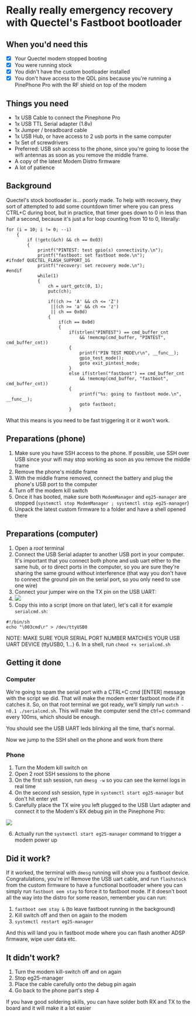 # Really really emergency recovery with Quectel's Fastboot bootloader

## When you'd need this

* [X] Your Quectel modem stopped booting
* [X] You were running stock
* [X] You didn't have the custom bootloader installed
* [X] You don't have access to the QDL pins because you're running a PinePhone Pro with the RF shield on top of the modem

## Things you need

- 1x USB Cable to connect the Pinephone Pro
- 1x USB TTL Serial adapter (1.8v)
- 1x Jumper / breadboard cable
- 1x USB Hub, or have access to 2 usb ports in the same computer
- 1x Set of screwdrivers
- Preferred: USB ssh access to the phone, since you're going to loose the wifi antennas as soon as you remove the middle frame.
- A copy of the latest Modem Distro firmware
- A lot of patience

## Background

Quectel's stock bootloader is... poorly made. To help with recovery, they sort of attempted to add some countdown timer where you can press CTRL+C during boot, but in practice, that timer goes down to 0 in less than half a second, because it's just a for loop counting from 10 to 0, literally:
```
for (i = 10; i != 0; --i)
	{
		if (!getc(&ch) && ch == 0x03)
		{
			printf("PINTEST: test gpio(s) connectivity.\n");
			printf("fastboot: set fastboot mode.\n");
#ifndef QUECTEL_FLASH_SUPPORT_1G
			printf("recovery: set recovery mode.\n");
#endif
			while(1)
			{
				ch = uart_getc(0, 1);
				putc(ch);

				if((ch >= 'A' && ch <= 'Z')
				 ||(ch >= 'a' && ch <= 'z')
				 || ch == 0x0d)
				{
					if(ch == 0x0d)
					{
						if(strlen("PINTEST") == cmd_buffer_cnt
							&& !memcmp(cmd_buffer, "PINTEST", cmd_buffer_cnt))
						{
							printf("PIN TEST MODE\r\n", __func__);
							gpio_test_mode();
							goto exit_pintest_mode;
						}
						else if(strlen("fastboot") == cmd_buffer_cnt
							&& !memcmp(cmd_buffer, "fastboot", cmd_buffer_cnt))
						{
							printf("%s: going to fastboot mode.\n", __func__);
							goto fastboot;
						}
```
What this means is you need to be fast triggering it or it won't work.


## Preparations (phone)

1. Make sure you have SSH access to the phone. If possible, use SSH over USB since your wifi may stop working as soon as you remove the middle frame
2. Remove the phone's middle frame
3. With the middle frame removed, connect the battery and plug the phone's USB port to the computer
4. Turn off the modem kill switch
5. Once it has booted, make sure both `ModemManager` and `eg25-manager` are stopped (`systemctl stop ModemManager ; systemctl stop eg25-manager`)
6. Unpack the latest custom firmware to a folder and have a shell opened there

## Preparations (computer)

1. Open a *root* terminal
2. Connect the USB Serial adapter to another USB port in your computer. It's important that you connect both phone and usb uart either to the same hub, or to direct ports in the computer, so you are sure they're sharing the same ground without interference (that way you don't have to connect the ground pin on the serial port, so you only need to use one wire)
3. Connect your jumper wire on the TX pin on the USB UART:
4. ![](https://raw.githubusercontent.com/the-modem-distro/pinephone_modem_sdk/mickledore/docs/img/USB_Uart.jpg)
5. Copy this into a script (more on that later), let's call it for example `serialcmd.sh`:

```
#!/bin/sh
echo "\003cmd\r" > /dev/ttyUSB0
```
NOTE: MAKE SURE YOUR SERIAL PORT NUMBER MATCHES YOUR USB UART DEVICE (ttyUSB0, 1...)
6. In a shell, run `chmod +x serialcmd.sh`

## Getting it done

### Computer

We're going to spam the serial port with a CTRL+C cmd [ENTER] message with the script we did. That will make the modem enter fastboot mode if it catches it. So, on that root terminal we got ready, we'll simply run `watch -n0.1 ./serialcmd.sh`. This will make the computer send the ctrl+c command every 100ms, which should be enough.

You should see the USB UART leds blinking all the time, that's normal.

Now we jump to the SSH shell on the phone and work from there

### Phone

1. Turn the Modem kill switch on
2. Open 2 root SSH sessions to the phone
3. On the first ssh session, run `dmesg -w` so you can see the kernel logs in real time
4. On the second ssh session, type in `systemctl start eg25-manager` but don't hit enter yet
5. Carefully place the TX wire you left plugged to the USB Uart adapter and connect it to the Modem's RX debug pin in the Pinephone Pro:

![](https://raw.githubusercontent.com/the-modem-distro/pinephone_modem_sdk/mickledore/docs/img/PPP_Serial_uart.jpg)

6. Actually run the `systemctl start eg25-manager` command to trigger a modem power up

## Did it work?
If it worked, the terminal with `dmesg` running will show you a fastboot device. Congratulations, you're in! Remove the USB uart cable, and run `flashstock` from the custom firmware to have a functional bootloader where you can simply run `fastboot oem stay` to force it to fastboot mode.
If it doesn't boot all the way into the distro for some reason, remember you can run:
1. `fastboot oem stay &` (to leave fastboot running in the background)
2. Kill switch off and then on again to the modem
3. `systemctl restart eg25-manager`

And this will land you in fastboot mode where you can flash another ADSP firmware, wipe user data etc.

## It didn't work?
1. Turn the modem kill-switch off and on again
2. Stop eg25-manager
3. Place the cable carefully onto the debug pin again
4. Go back to the phone part's step 4


If you have good soldering skills, you can have solder both RX and TX to the board and it will make it a lot easier
